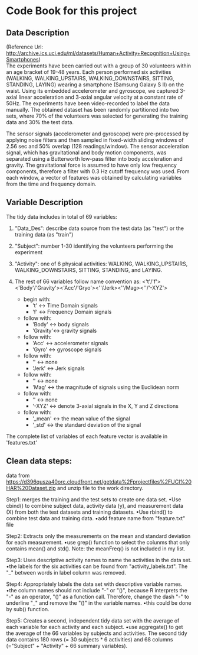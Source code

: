 

Code Book for this project
===========================


Data Description
----------------
(Reference Url: http://archive.ics.uci.edu/ml/datasets/Human+Activity+Recognition+Using+Smartphones)                       
The experiments have been carried out with a group of 30 volunteers within an age bracket of 19-48 years. Each person performed six activities (WALKING, WALKING_UPSTAIRS, WALKING_DOWNSTAIRS, SITTING, STANDING, LAYING) wearing a smartphone (Samsung Galaxy S II) on the waist. Using its embedded accelerometer and gyroscope, we captured 3-axial linear acceleration and 3-axial angular velocity at a constant rate of 50Hz. The experiments have been video-recorded to label the data manually. The obtained dataset has been randomly partitioned into two sets, where 70% of the volunteers was selected for generating the training data and 30% the test data. 

The sensor signals (accelerometer and gyroscope) were pre-processed by applying noise filters and then sampled in fixed-width sliding windows of 2.56 sec and 50% overlap (128 readings/window). The sensor acceleration signal, which has gravitational and body motion components, was separated using a Butterworth low-pass filter into body acceleration and gravity. The gravitational force is assumed to have only low frequency components, therefore a filter with 0.3 Hz cutoff frequency was used. From each window, a vector of features was obtained by calculating variables from the time and frequency domain. 



Variable Description
--------------------
The tidy data includes in total of 69 variables:

1. "Data_Des": describe data source from the test data (as "test") or the training data (as "train")
2. "Subject": number 1-30 identifying the volunteers performing the experiment
3. "Activity": one of 6 physical activities: WALKING, WALKING_UPSTAIRS, WALKING_DOWNSTAIRS, SITTING, STANDING, and LAYING. 
4. The rest of 66 variables follow name convention as: <'t'/'f'><'Body'/'Gravity'><'Acc'/'Gryo'><''/Jerk><''/Mag><''/'-XYZ'>

    * begin with:
        * 't' <-> Time Domain signals 
        * 'f' <-> Frequency Domain signals 
    * follow with:
        * 'Body'   <-> body signals
        * 'Gravity'<-> gravity signals
    * follow with:
        * 'Acc'    <-> accelerometer signals 
        * 'Gyro'   <-> gyroscope signals 
    * follow with:
        * ''       <-> none
        * 'Jerk'   <-> Jerk signals 
    * follow with:
        * ''       <-> none
        * 'Mag'    <-> the magnitude of signals using the Euclidean norm
    * follow with:
        * ''       <-> none
        * '-XYZ'   <-> denote 3-axial signals in the X, Y and Z directions
    * follow with:
        * '_mean'  <-> the mean value of the signal
        * '_std'   <-> the standard deviation of the signal

The complete list of variables of each feature vector is available in 'features.txt'



Clean data steps:
-----------------
data from https://d396qusza40orc.cloudfront.net/getdata%2Fprojectfiles%2FUCI%20HAR%20Dataset.zip and unzip file to the work directory.

Step1: merges the training and the test sets to create one data set.
•Use cbind() to combine subject data, activity data (y), and measurement data (X) from both the test datasets and training datasets. 
•Use rbind() to combine test data and training data. 
•add feature name from "feature.txt" file

Step2: Extracts only the measurements on the mean and standard deviation for each measurement. 
•use grep() function to select the colunms that only contains mean() and std(). Note: the meanFreq() is not included in my list.

Step3: Uses descriptive activity names to name the activities in the data set.
•the labels for the six activities can be found from "activity_labels.txt". The "_" between words in label column was removed.

Step4: Appropriately labels the data set with descriptive variable names. 
•the column names should not include "-" or "()", because R interprets the "-" as an operator, "()" as a function call. Therefore, change the dash "-" to underline "_" and remove the "()" in the variable names.
•this could be done by sub() function.

Step5: Creates a second, independent tidy data set with the average of each variable for each activity and each subject.
•use aggregate() to get the average of the 66 variables by subjects and activities. The second tidy data contains 180 rows (= 30 subjects * 6 activities) and 68 columns (="Subject" + "Activity" + 66 summary variables). 
